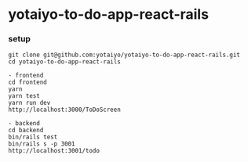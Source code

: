 # yotaiyo-to-do-app-react-rails

### setup
```
git clone git@github.com:yotaiyo/yotaiyo-to-do-app-react-rails.git
cd yotaiyo-to-do-app-react-rails

- frontend
cd frontend
yarn
yarn test
yarn run dev
http://localhost:3000/ToDoScreen

- backend
cd backend
bin/rails test
bin/rails s -p 3001
http://localhost:3001/todo
``` 